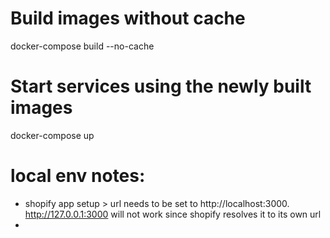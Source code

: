 # Build images without cache
docker-compose build --no-cache

# Start services using the newly built images
docker-compose up

# local env notes:
- shopify app setup > url needs to be set to http://localhost:3000. http://127.0.0.1:3000 will not work since shopify resolves it to its own url
- 